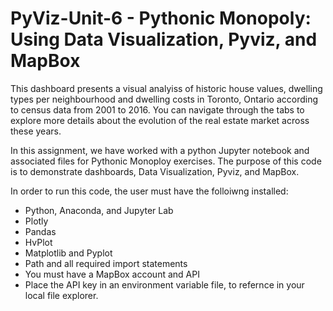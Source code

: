 # PyViz-Unit-6 - Pythonic Monopoly: Using Data Visualization, Pyviz, and MapBox

This dashboard presents a visual analyiss of historic house values, dwelling types per neighbourhood and dwelling costs in Toronto, Ontario according to census data from 2001 to 2016. You can navigate through the tabs to explore more details about the evolution of the real estate market across these years.

In this assignment, we have worked with a python Jupyter notebook and associated files for Pythonic Monoploy exercises. The purpose of this code is to demonstrate dashboards, Data Visualization, Pyviz, and MapBox.

In order to run this code, the user must have the folloiwng installed:

- Python, Anaconda, and Jupyter Lab
- Plotly
- Pandas
- HvPlot
- Matplotlib and Pyplot
- Path and all required import statements
- You must have a MapBox account and API
- Place the API key in an environment variable file, to refernce in your local file explorer. 

